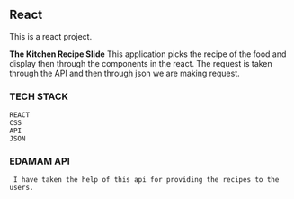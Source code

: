 
## React

This is a react project.

**The Kitchen Recipe Slide**
   This application picks the recipe of the food and display then through the components in the react. The request is taken through the API    and then through json we are making request.
   
### TECH STACK
    REACT
    CSS
    API
    JSON


### EDAMAM API
     I have taken the help of this api for providing the recipes to the users.








